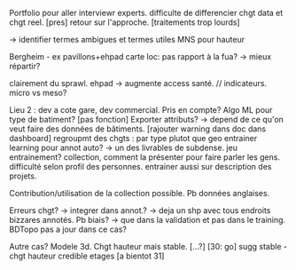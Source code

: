 
Portfolio pour aller interviewr experts.
difficulte de differencier chgt data et chgt reel.
[pres]
retour sur l'approche.
[traitements trop lourds]

-> identifier termes ambigues et termes utiles
MNS pour hauteur

Bergheim - ex pavillons+ehpad
carte loc: pas rapport à la fua? -> mieux répartir?

clairement du sprawl. ehpad -> augmente access santé.
// indicateurs. 
micro vs meso?

Lieu 2 : dev a cote gare, dev commercial. Pris en compte?
Algo ML pour type de batiment? [pas fonction]
Exporter attributs? -> depend de ce qu'on veut faire des données de bâtiments.
[rajouter warning dans doc dans dashboard]
regroupmt des chgts : par type plutot que geo
entrainer learning pour annot auto? -> un des livrables de subdense.
jeu entrainement? 
collection, comment la présenter pour faire parler les gens.
difficulté selon profil des personnes.
entrainer aussi sur description des projets.

Contribution/utilisation de la collection possible.
Pb données anglaises.

Erreurs chgt?
 -> integrer dans annot.? -> deja un shp avec tous endroits bizzares annotés.
Pb biais? -> que dans la validation et pas dans le training. 
BDTopo pas a jour dans ce cas?

Autre cas?
Modele 3d.
Chgt hauteur mais stable.
[...?]
[30: go]
sugg stable - chgt hauteur credible etages
[a bientot 31]


